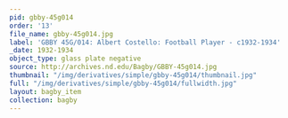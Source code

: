 ```yaml
---
pid: gbby-45g014
order: '13'
file_name: gbby-45g014.jpg
label: 'GBBY 45G/014: Albert Costello: Football Player - c1932-1934'
_date: 1932-1934
object_type: glass plate negative
source: http://archives.nd.edu/Bagby/GBBY-45g014.jpg
thumbnail: "/img/derivatives/simple/gbby-45g014/thumbnail.jpg"
full: "/img/derivatives/simple/gbby-45g014/fullwidth.jpg"
layout: bagby_item
collection: bagby
---
```

